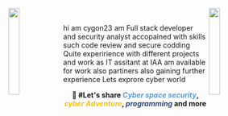 <!---
cygon23/cygon23 is a ✨ special ✨ repository because its `README.md` (this file) appears on your GitHub profile.
You can click the Preview link to take a look at your changes.
--->

<img align="left" src="https://user-images.githubusercontent.com/65187002/144930161-2f783401-8d27-4fdf-a2f7-cc0ba32f1f1f.gif" width="21%" style="display:inline;"><img align="right" src="https://user-images.githubusercontent.com/65187002/144930161-2f783401-8d27-4fdf-a2f7-cc0ba32f1f1f.gif" width="21%" style="display:inline;">

<br>

hi am cygon23
am Full stack developer and security analyst accopained with skills such code review and secure codding
Quite experirience with different projects and work as IT assitant at IAA 
am available for work also partiners also gaining further experience 
Lets exprore cyber world



<div align="center" style="font-weight: bold;">
    💬 #Let's share 
    <b><i style="color: rgb(94, 156, 213);">Cyber space security</i></b>, 
    <b><i style="color: rgb(248, 194, 1);">cyber Adventure</i></b>, 
    <b><i style="color: rgb(46, 72, 123);">programming</i></b> 
    and more
</div>
<br>
